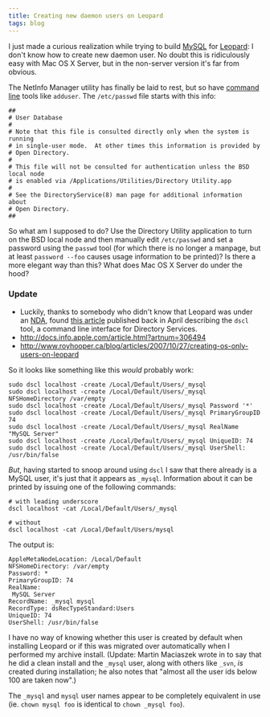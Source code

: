 ```yaml
---
title: Creating new daemon users on Leopard
tags: blog
---
```


I just made a curious realization while trying to build [MySQL](http://wincent.com/wiki/MySQL) for [Leopard](http://wincent.com/wiki/Leopard): I don't know how to create new daemon user. No doubt this is ridiculously easy with Mac OS X Server, but in the non-server version it's far from obvious.

The NetInfo Manager utility has finally be laid to rest, but so have [command line](http://wincent.com/wiki/command%20line) tools like `adduser`. The `/etc/passwd` file starts with this info:

    ##
    # User Database
    #
    # Note that this file is consulted directly only when the system is running
    # in single-user mode.  At other times this information is provided by
    # Open Directory.
    #
    # This file will not be consulted for authentication unless the BSD local node
    # is enabled via /Applications/Utilities/Directory Utility.app
    #
    # See the DirectoryService(8) man page for additional information about
    # Open Directory.
    ##

So what am I supposed to do? Use the Directory Utility application to turn on the BSD local node and then manually edit `/etc/passwd` and set a password using the `passwd` tool (for which there is no longer a manpage, but at least `password --foo` causes usage information to be printed)? Is there a more elegant way than this? What does Mac OS X Server do under the hood?

### Update

-   Luckily, thanks to somebody who didn't know that Leopard was under an [NDA](http://wincent.com/wiki/NDA), found [this article](http://www.michaelnygard.com/blog/2007/04/moving_your_home_directory_on.html) published back in April describing the `dscl` tool, a command line interface for Directory Services.
-   <http://docs.info.apple.com/article.html?artnum=306494>
-   <http://www.royhooper.ca/blog/articles/2007/10/27/creating-os-only-users-on-leopard>

So it looks like something like this _would_ probably work:

    sudo dscl localhost -create /Local/Default/Users/_mysql
    sudo dscl localhost -create /Local/Default/Users/_mysql NFSHomeDirectory /var/empty
    sudo dscl localhost -create /Local/Default/Users/_mysql Password '*'
    sudo dscl localhost -create /Local/Default/Users/_mysql PrimaryGroupID 74
    sudo dscl localhost -create /Local/Default/Users/_mysql RealName "MySQL Server"
    sudo dscl localhost -create /Local/Default/Users/_mysql UniqueID: 74
    sudo dscl localhost -create /Local/Default/Users/_mysql UserShell: /usr/bin/false

_But_, having started to snoop around using `dscl` I saw that there already is a MySQL user, it's just that it appears as `_mysql`. Information about it can be printed by issuing one of the following commands:

    # with leading underscore
    dscl localhost -cat /Local/Default/Users/_mysql

    # without
    dscl localhost -cat /Local/Default/Users/mysql

The output is:

    AppleMetaNodeLocation: /Local/Default
    NFSHomeDirectory: /var/empty
    Password: *
    PrimaryGroupID: 74
    RealName:
     MySQL Server
    RecordName: _mysql mysql
    RecordType: dsRecTypeStandard:Users
    UniqueID: 74
    UserShell: /usr/bin/false

I have no way of knowing whether this user is created by default when installing Leopard or if this was migrated over automatically when I performed my archive install. (Update: Martin Maciaszek wrote in to say that he did a clean install and the `_mysql` user, along with others like `_svn`, _is_ created during installation; he also notes that "almost all the user ids below 100 are taken now".)

The `_mysql` and `mysql` user names appear to be completely equivalent in use (ie. `chown mysql foo` is identical to `chown _mysql foo`).
